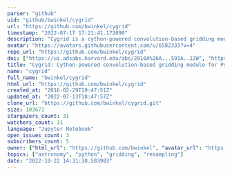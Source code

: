 ```yaml
---
parser: "github"
uid: "github/bwinkel/cygrid"
url: "https://github.com/bwinkel/cygrid"
timestamp: "2022-07-17 17:21:41.172090"
description: "Cygrid is a cython-powered convolution-based gridding module for astronomy"
avatar: "https://avatars.githubusercontent.com/u/6582333?v=4"
repo_url: "https://github.com/bwinkel/cygrid"
doi: ["https://ui.adsabs.harvard.edu/abs/2016A%26A...591A..12W", "https://ui.adsabs.harvard.edu/abs/2016ascl.soft06003W/abstract"]
title: "Cygrid: Cython-powered convolution-based gridding module for Python"
name: "cygrid"
full_name: "bwinkel/cygrid"
html_url: "https://github.com/bwinkel/cygrid"
created_at: "2016-02-29T19:47:51Z"
updated_at: "2022-07-13T18:47:57Z"
clone_url: "https://github.com/bwinkel/cygrid.git"
size: 103671
stargazers_count: 31
watchers_count: 31
language: "Jupyter Notebook"
open_issues_count: 3
subscribers_count: 5
owner: {"html_url": "https://github.com/bwinkel", "avatar_url": "https://avatars.githubusercontent.com/u/6582333?v=4", "login": "bwinkel", "type": "User"}
topics: ["astronomy", "python", "gridding", "resampling"]
date: "2022-10-22 14:31:38.583983"
---
```

